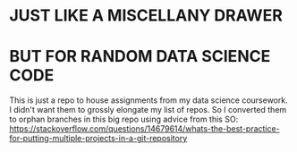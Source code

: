 # JUST LIKE A MISCELLANY DRAWER 
# BUT FOR RANDOM DATA SCIENCE CODE

This is just a repo to house assignments from my data science coursework. I didn't want them to grossly elongate my list of repos. 
So I converted them to orphan branches in this big repo using advice from this SO: 
https://stackoverflow.com/questions/14679614/whats-the-best-practice-for-putting-multiple-projects-in-a-git-repository
